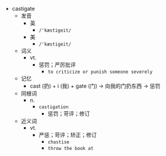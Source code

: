 - castigate
  - 发音
    - 英
      - `/'kæstigeit/`
    - 美
      - `/'kæstiɡeit/`
  - 词义
    - vt.
      - 惩罚；严厉批评
        - `to criticize or punish someone severely`
  - 记忆
    - cast (扔) + i (我) + gate (门) → 向我的门扔东西 → 惩罚
  - 同根词
    - n.
      - `castigation`
        - 惩罚；苛评；修订
  - 近义词
    - vt.
      - 严惩；苛评；矫正；修订
        - `chastise`
        - `throw the book at`
